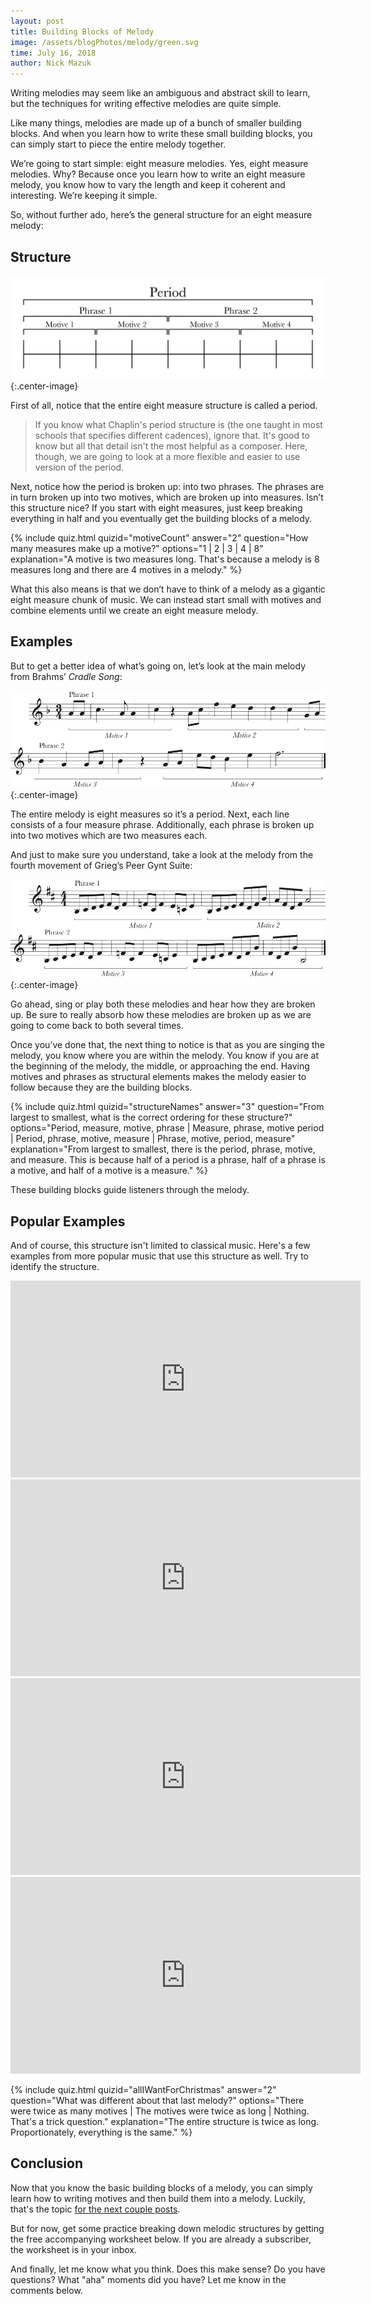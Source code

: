 ```yaml
---
layout: post
title: Building Blocks of Melody
image: /assets/blogPhotos/melody/green.svg
time: July 16, 2018
author: Nick Mazuk
---
```


Writing melodies may seem like an ambiguous and abstract skill to learn, but the techniques for  writing effective melodies are quite simple.

Like many things, melodies are made up of a bunch of smaller building blocks. And when you learn how to write these small building blocks, you can simply start to piece the entire melody together.

We’re going to start simple: eight measure melodies. Yes, eight measure melodies. Why? Because once you learn how to write an eight measure melody, you know how to vary the length and keep it coherent and interesting. We’re keeping it simple.

So, without further ado, here’s the general structure for an eight measure melody:

<!--end-of-intro-->

## Structure

![Melody Structure](/blog/resources/melodyStructure.png "Melody Structure"){:.center-image}

First of all, notice that the entire eight measure structure is called a period.

> If you know what Chaplin's period structure is (the one taught in most schools that specifies different cadences), ignore that. It's good to know but all that detail isn't the most helpful as a composer. Here, though, we are going to look at a more flexible and easier to use version of the period.

Next, notice how the period is broken up: into two phrases. The phrases are in turn broken up into two motives, which are broken up into measures. Isn’t this structure nice? If you start with eight measures, just keep breaking everything in half and you eventually get the building blocks of a melody.

{% include quiz.html quizid="motiveCount" answer="2" question="How many measures make up a motive?" options="1 | 2 | 3 | 4 | 8" explanation="A motive is two measures long. That's because a melody is 8 measures long and there are 4 motives in a melody." %}

What this also means is that we don’t have to think of a melody as a gigantic eight measure chunk of music. We can instead start small with motives and combine elements until we create an eight measure melody.

## Examples

But to get a better idea of what’s going on, let’s look at the main melody from Brahms’ *Cradle Song*:

![Cradle Song Outline](/blog/resources/cradleSongOutline.png "Cradle Song Outline"){:.center-image}

The entire melody is eight measures so it’s a period. Next, each line consists of a four measure phrase. Additionally, each phrase is broken up into two motives which are two measures each.

And just to make sure you understand, take a look at the melody from the fourth movement of Grieg’s Peer Gynt Suite:

![In the Hall of the Mountain King Outline](/blog/resources/inTheHallOfTheMountainKingOutline.png "In the Hall of the Mountain King Outline"){:.center-image}

Go ahead, sing or play both these melodies and hear how they are broken up. Be sure to really absorb how these melodies are broken up as we are going to come back to both several times.

Once you’ve done that, the next thing to notice is that as you are singing the melody, you know where you are within the melody. You know if you are at the beginning of the melody, the middle, or approaching the end. Having motives and phrases as structural elements makes the melody easier to follow because they are the building blocks.

{% include quiz.html quizid="structureNames" answer="3" question="From largest to smallest, what is the correct ordering for these structure?" options="Period, measure, motive, phrase | Measure, phrase, motive period | Period, phrase, motive, measure | Phrase, motive, period, measure" explanation="From largest to smallest, there is the period, phrase, motive, and measure. This is because half of a period is a phrase, half of a phrase is a motive, and half of a motive is a measure." %}

These building blocks guide listeners through the melody.

## Popular Examples

And of course, this structure isn't limited to classical music. Here's a few examples from more popular music that use this structure as well. Try to identify the structure.

<iframe width="560" height="315" src="https://www.youtube-nocookie.com/embed/fJ9rUzIMcZQ?rel=0&amp;start=60" frameborder="0" allow="autoplay; encrypted-media" allowfullscreen></iframe>

<iframe width="560" height="315" src="https://www.youtube-nocookie.com/embed/xIx_HbmRnQY?rel=0&amp;start=58" frameborder="0" allow="autoplay; encrypted-media" allowfullscreen></iframe>

<iframe width="560" height="315" src="https://www.youtube-nocookie.com/embed/99Op1TaXmCw?rel=0&amp;start=11" frameborder="0" allow="autoplay; encrypted-media" allowfullscreen></iframe>

<iframe width="560" height="315" src="https://www.youtube-nocookie.com/embed/fRyhqobl0sk?rel=0&amp;start=57" frameborder="0" allow="autoplay; encrypted-media" allowfullscreen></iframe>

{% include quiz.html quizid="allIWantForChristmas" answer="2" question="What was different about that last melody?" options="There were twice as many motives | The motives were twice as long | Nothing. That's a trick question." explanation="The entire structure is twice as long. Proportionately, everything is the same." %}

## Conclusion

Now that you know the basic building blocks of a melody, you can simply learn how to writing motives and then build them into a melody. Luckily, that's the topic [for the next couple posts](/blog/WritingMotives).

But for now, get some practice breaking down melodic structures by getting the free accompanying worksheet below. If you are already a subscriber, the worksheet is in your inbox.

And finally, let me know what you think. Does this make sense? Do you have questions? What "aha" moments did you have? Let me know in the comments below.
